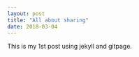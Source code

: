 ```yaml
---
layout: post
title: "All about sharing"
date: 2018-03-04
---
```


This is my 1st post using jekyll and gitpage.
